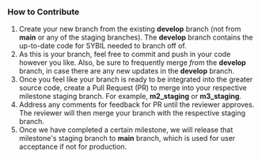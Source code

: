 ### How to Contribute

1) Create your new branch from the existing **develop** branch (not from **main** or any of the staging branches). The **develop** branch contains the up-to-date code for SYBIL needed to branch off of.
2) As this is your branch, feel free to commit and push in your code however you like. Also, be sure to frequently merge _from_ the **develop** branch, in case there are any new updates in the **develop** branch.
3) Once you feel like your branch is ready to be integrated into the greater source code, create a Pull Request (PR) to merge into your respective milestone staging branch. For example, **m2_staging** or **m3_staging**.
4) Address any comments for feedback for PR until the reviewer approves. The reviewer will then merge your branch with the respective staging branch.
5) Once we have completed a certain milestone, we will release that milestone's staging branch to **main** branch, which is used for user acceptance if not for production.



